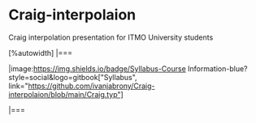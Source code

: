 # Craig-interpolaion
Craig interpolation presentation for ITMO University students


[%autowidth]
|===

|image:https://img.shields.io/badge/Syllabus-Course Information-blue?style=social&logo=gitbook["Syllabus", link="https://github.com/ivanjabrony/Craig-interpolaion/blob/main/Craig.typ"]

|===
